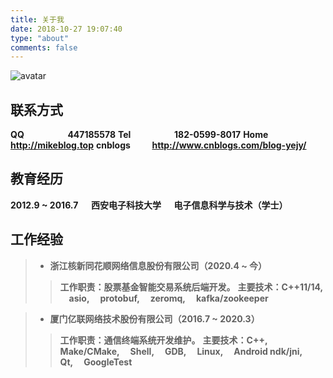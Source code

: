 ```yaml
---
title: 关于我
date: 2018-10-27 19:07:40
type: "about"
comments: false
---
```

![avatar](https://github.com/Yejy813/pictures/blob/master/flyaway.png?raw=true)
## 联系方式
**QQ &emsp;&emsp;&emsp;&emsp;&ensp;      447185578**
**Tel &emsp;&emsp;&emsp;&emsp;&ensp;	   182-0599-8017**
**Home &emsp;&emsp;&emsp;   http://mikeblog.top**
**cnblogs &emsp;&emsp; http://www.cnblogs.com/blog-yejy/**

## 教育经历
**2012.9 ~ 2016.7	&emsp; 西安电子科技大学	&emsp; 电子信息科学与技术（学士）**
 

## 工作经验
>* **浙江核新同花顺网络信息股份有限公司（2020.4 ~ 今）**
>>   **工作职责：股票基金智能交易系统后端开发。**
>>   **主要技术：C++11/14, &emsp;asio, &emsp;protobuf, &emsp;zeromq, &emsp;kafka/zookeeper**

>* **厦门亿联网络技术股份有限公司（2016.7 ~ 2020.3）**
>>   **工作职责：通信终端系统开发维护。**
>>   **主要技术：C++, &emsp;Make/CMake, &emsp;Shell, &emsp;GDB, &emsp;Linux, &emsp;Android ndk/jni, &emsp;Qt, &emsp;GoogleTest**



